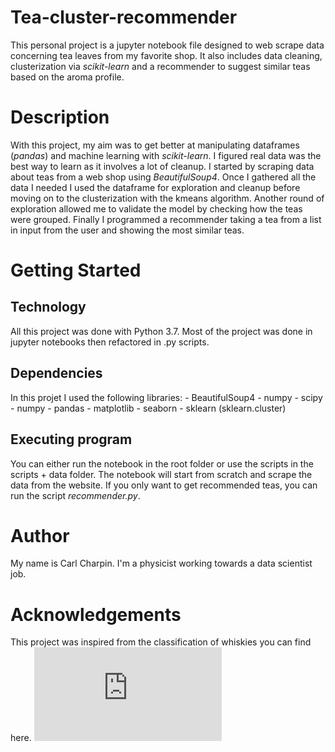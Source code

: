 # Tea-cluster-recommender
This personal project is a jupyter notebook file designed to web scrape data concerning tea leaves from my favorite shop.
It also includes data cleaning, clusterization via *scikit-learn* and a recommender to suggest similar teas based on the aroma profile.

# Description

With this project, my aim was to get better at manipulating dataframes (*pandas*) and machine learning with *scikit-learn*. 
I figured real data was the best way to learn as it involves a lot of cleanup.
I started by scraping data about teas from a web shop using *BeautifulSoup4*. Once I gathered all the data I needed I used the dataframe for exploration and cleanup before moving on to
the clusterization with the kmeans algorithm. 
Another round of exploration allowed me to validate the model by checking how the teas were grouped.
Finally I programmed a recommender taking a tea from a list in input from the user and showing the most similar teas.
	
# Getting Started
## Technology
All this project was done with Python 3.7. Most of the project was done in jupyter notebooks then refactored in .py scripts.
## Dependencies
In this projet I used the following libraries:
	- BeautifulSoup4
	- numpy
	- scipy
	- numpy 
	- pandas
	- matplotlib
	- seaborn
	- sklearn (sklearn.cluster)
	
## Executing program
You can either run the notebook in the root folder or use the scripts in the scripts + data folder.
The notebook will start from scratch and scrape the data from the website. If you only want to get recommended teas, you can run the script *recommender.py*.
	
# Author
My name is Carl Charpin. I'm a physicist working towards a data scientist job.
	
# Acknowledgements
This project was inspired from the classification of whiskies you can find here.
![Classification of whiskies](https://blog.revolutionanalytics.com/2013/12/k-means-clustering-86-single-malt-scotch-whiskies.html)




